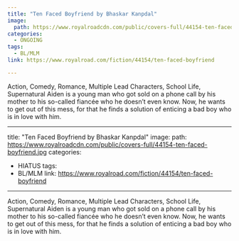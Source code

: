 ```yaml
---
title: "Ten Faced Boyfriend by Bhaskar Kanpdal"
image:
  path: https://www.royalroadcdn.com/public/covers-full/44154-ten-faced-boyfriend.jpg
categories:
  - ONGOING
tags:
  - BL/MLM
link: https://www.royalroad.com/fiction/44154/ten-faced-boyfriend

---
```

Action, Comedy, Romance, Multiple Lead Characters, School Life, Supernatural
Aiden is a young man who got sold on a phone call by his mother to his so-called fiancée who he doesn’t even know. Now, he wants to get out of this mess, for that he finds a solution of enticing a bad boy who is in love with him.

---
title: "Ten Faced Boyfriend by Bhaskar Kanpdal"
image:
  path: https://www.royalroadcdn.com/public/covers-full/44154-ten-faced-boyfriend.jpg
categories:
  - HIATUS
tags:
  - BL/MLM
link: https://www.royalroad.com/fiction/44154/ten-faced-boyfriend

---
Action, Comedy, Romance, Multiple Lead Characters, School Life, Supernatural
Aiden is a young man who got sold on a phone call by his mother to his so-called fiancée who he doesn’t even know. Now, he wants to get out of this mess, for that he finds a solution of enticing a bad boy who is in love with him.

